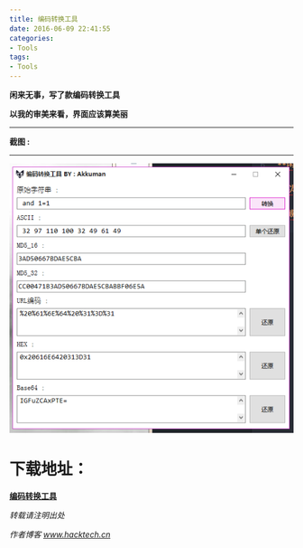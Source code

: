 ```yaml
---
title: 编码转换工具
date: 2016-06-09 22:41:55
categories: 
- Tools
tags: 
- Tools
---
```


**闲来无事，写了款编码转换工具**

**以我的审美来看，界面应该算美丽**

------

**截图 :**

------

![Akkuman](/images/uploads/46756156584c37444749666e414755505a4963306a7078515f664845.png)
<!--more-->
# 下载地址：

[**编码转换工具**](http://cloud.189.cn/t/yueaMb7VnmAb)


*转载请注明出处*

*作者博客 www.hacktech.cn*
